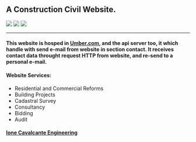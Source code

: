 ## A Construction Civil Website.

<div >
   <img src="https://img.shields.io/badge/dynamic/json?color=yellow&label=Cors&prefix=v&query=dependencies.cors&url=https%3A%2F%2Fraw.githubusercontent.com%2FArtur-Cavalcante%2Fionecavalcante-engineering-server%2Fmaster%2Fpackage.json">
   
   <img src="https://img.shields.io/badge/dynamic/json?color=blue&label=Express&prefix=v&query=dependencies.express&url=https%3A%2F%2Fraw.githubusercontent.com%2FArtur-Cavalcante%2Fionecavalcante-engineering-server%2Fmaster%2Fpackage.json">
   
   <img src="https://img.shields.io/badge/dynamic/json?color=blueviolet&label=Nodemailer&prefix=v&query=dependencies.nodemailer&url=https%3A%2F%2Fraw.githubusercontent.com%2FArtur-Cavalcante%2Fionecavalcante-engineering-server%2Fmaster%2Fpackage.json">
</div>

---
#### This website is hosped in [Umber.com](https://umbler.com), and the api server too, it which handle with send e-mail from website in section contact. It receives contact data throught request HTTP from website, and re-send to a personal e-mail.

#### Website Services:

* Residential and Commercial Reforms
* Building Projects
* Cadastral Survey
* Consultancy
* Bidding
* Audit

#### [Ione Cavalcante Engineering](https://ionecavalcanteengenharia.com.br)



